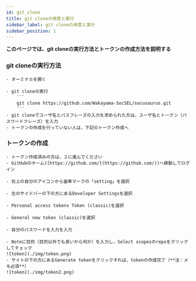 ```yaml
---
id: git_clone
title: git cloneの用意と実行
sidebar_label: git cloneの用意と実行
sidebar_position: 1
---
```

**このページでは、git cloneの実行方法とトークンの作成方法を説明する**


### git cloneの実行方法
    - ターミナルを開く

    - git cloneの実行
        ```
        git clone https://github.com/Wakayama-SocSEL/socusaurus.git
        ```
    - git cloneでユーザ名とパスフレーズの入力を求められた方は，ユーザ名とトークン（パスワードフレーズ）を入力
    - トークンの作成を行っていない人は，下記のトークン作成へ
### トークンの作成
    - トークン作成済みの方は，２に進んでください
    - GitHubのホーム([https://github.com/](https://github.com/))へ移動してログイン

    - 右上の自分のアイコンから歯車マークの「setting」を選択

    - 左のサイドバーの下の方にあるDeveloper Settingsを選択

    - Personal access tokens Token (classic)を選択

    - General new token (classic)を選択

    - 自分のパスワードを入力を入力

    - Noteに目的（目的以外でも良いから何か）を入力し，Select scopesのrepoをクリックしてチェック
    ![token](./img/token.png) 
    - サイトの下の方にあるGenerate tokenをクリックすれば，tokenの作成完了（**注：メモ必須**）
    ![token](./img/token2.png)
